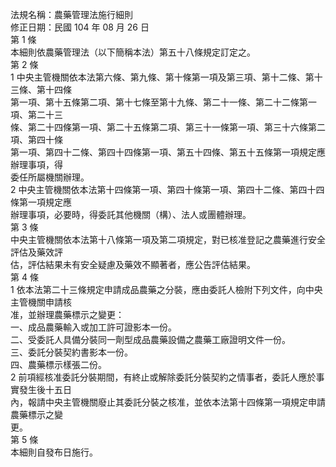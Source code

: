 法規名稱：農藥管理法施行細則  
修正日期：民國 104 年 08 月 26 日  
第 1 條  
本細則依農藥管理法（以下簡稱本法）第五十八條規定訂定之。  
第 2 條  
1 中央主管機關依本法第六條、第九條、第十條第一項及第三項、第十二條、第十三條、第十四條  
第一項、第十五條第二項、第十七條至第十九條、第二十一條、第二十二條第一項、第二十三  
條、第二十四條第一項、第二十五條第二項、第三十一條第一項、第三十六條第二項、第四十條  
第一項、第四十二條、第四十四條第一項、第五十四條、第五十五條第一項規定應辦理事項，得  
委任所屬機關辦理。  
2 中央主管機關依本法第十四條第一項、第四十條第一項、第四十二條、第四十四條第一項規定應  
辦理事項，必要時，得委託其他機關（構）、法人或團體辦理。  
第 3 條  
中央主管機關依本法第十八條第一項及第二項規定，對已核准登記之農藥進行安全評估及藥效評  
估，評估結果未有安全疑慮及藥效不顯著者，應公告評估結果。  
第 4 條  
1 依本法第二十三條規定申請成品農藥之分裝，應由委託人檢附下列文件，向中央主管機關申請核  
准，並辦理農藥標示之變更：  
一、成品農藥輸入或加工許可證影本一份。  
二、受委託人具備分裝同一劑型成品農藥設備之農藥工廠證明文件一份。  
三、委託分裝契約書影本一份。  
四、農藥標示樣張二份。  
2 前項經核准委託分裝期間，有終止或解除委託分裝契約之情事者，委託人應於事實發生後十五日  
內，報請中央主管機關廢止其委託分裝之核准，並依本法第十四條第一項規定申請農藥標示之變  
更。  
第 5 條  
本細則自發布日施行。  


